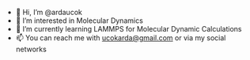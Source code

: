 - 👋 Hi, I’m @ardaucok
- 👀 I’m interested in Molecular Dynamics
- 🌱 I’m currently learning LAMMPS for Molecular Dynamic Calculations
- 📫 You can reach me with ucokarda@gmail.com or via my social networks

